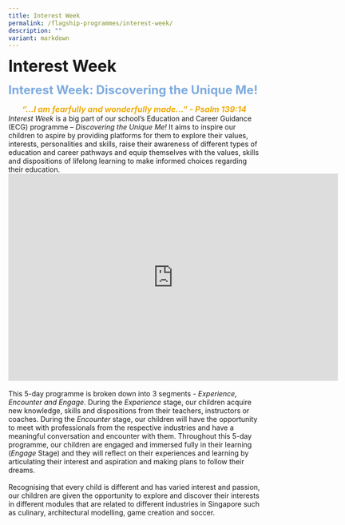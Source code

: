```yaml
---
title: Interest Week
permalink: /flagship-programmes/interest-week/
description: ""
variant: markdown
---
```

<b><font size="6">Interest Week</font></b>

<b><font size="5" color="#7daadf">Interest Week: Discovering the Unique Me!</font></b>

<center>
<b><font size="3" color="#eeac0d"><em>“…I am fearfully and wonderfully made…” - Psalm 139:14</em></font></b>
</center>
<i>Interest Week</i> is a big part of our school’s Education and Career Guidance (ECG) programme – <i>Discovering the Unique Me!</i> It aims to inspire our children to aspire by providing platforms for them to explore their values, interests, personalities and skills, raise their awareness of different types of education and career pathways and equip themselves with the values, skills and dispositions of lifelong learning to make informed choices regarding their education.

<center>
<iframe allowfullscreen="" allow="accelerometer; autoplay; clipboard-write; encrypted-media; gyroscope; picture-in-picture; web-share" frameborder="0" title="YouTube video player" src="https://www.youtube.com/embed/hXSKYoaI3ZA?si=pDh8L9qfCv6AVaKF" height="415" width="660"></iframe>
</center>

<br>
This 5-day programme is broken down into 3 segments - <i>Experience, Encounter and Engage</i>. During the <i>Experience</i> stage, our children acquire new knowledge, skills and dispositions from their teachers, instructors or coaches. During the <i>Encounter</i> stage, our children will have the opportunity to meet with professionals from the respective industries and have a meaningful conversation and encounter with them. Throughout this 5-day programme, our children are engaged and immersed fully in their learning (<i>Engage</i> Stage) and they will reflect on their experiences and learning by articulating their interest and aspiration and making plans to follow their dreams.
<br><br>
Recognising that every child is different and has varied interest and passion, our children are given the opportunity to explore and discover their interests in different modules that are related to different industries in Singapore such as culinary, architectural modelling, game creation and soccer.

